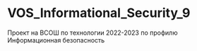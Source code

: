 # VOS_Informational_Security_9
Проект на ВСОШ по технологии 2022-2023 по профилю Информационная безопасность
